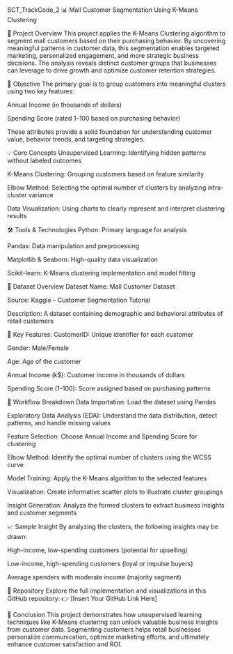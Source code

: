 SCT_TrackCode_2
📊 Mall Customer Segmentation Using K-Means Clustering

🧩 Project Overview This project applies the K-Means Clustering algorithm to segment mall customers based on their purchasing behavior. By uncovering meaningful patterns in customer data, this segmentation enables targeted marketing, personalized engagement, and more strategic business decisions. The analysis reveals distinct customer groups that businesses can leverage to drive growth and optimize customer retention strategies.

🎯 Objective The primary goal is to group customers into meaningful clusters using two key features:

Annual Income (in thousands of dollars)

Spending Score (rated 1–100 based on purchasing behavior)

These attributes provide a solid foundation for understanding customer value, behavior trends, and targeting strategies.

💡 Core Concepts Unsupervised Learning: Identifying hidden patterns without labeled outcomes

K-Means Clustering: Grouping customers based on feature similarity

Elbow Method: Selecting the optimal number of clusters by analyzing intra-cluster variance

Data Visualization: Using charts to clearly represent and interpret clustering results

🛠️ Tools & Technologies Python: Primary language for analysis

Pandas: Data manipulation and preprocessing

Matplotlib & Seaborn: High-quality data visualization

Scikit-learn: K-Means clustering implementation and model fitting

📂 Dataset Overview Dataset Name: Mall Customer Dataset

Source: Kaggle – Customer Segmentation Tutorial

Description: A dataset containing demographic and behavioral attributes of retail customers

🔑 Key Features: CustomerID: Unique identifier for each customer

Gender: Male/Female

Age: Age of the customer

Annual Income (k$): Customer income in thousands of dollars

Spending Score (1–100): Score assigned based on purchasing patterns

🔄 Workflow Breakdown Data Importation: Load the dataset using Pandas

Exploratory Data Analysis (EDA): Understand the data distribution, detect patterns, and handle missing values

Feature Selection: Choose Annual Income and Spending Score for clustering

Elbow Method: Identify the optimal number of clusters using the WCSS curve

Model Training: Apply the K-Means algorithm to the selected features

Visualization: Create informative scatter plots to illustrate cluster groupings

Insight Generation: Analyze the formed clusters to extract business insights and customer segments

📈 Sample Insight By analyzing the clusters, the following insights may be drawn:

High-income, low-spending customers (potential for upselling)

Low-income, high-spending customers (loyal or impulse buyers)

Average spenders with moderate income (majority segment)

🔗 Repository Explore the full implementation and visualizations in this GitHub repository: 👉 [Insert Your GitHub Link Here]

📌 Conclusion This project demonstrates how unsupervised learning techniques like K-Means clustering can unlock valuable business insights from customer data. Segmenting customers helps retail businesses personalize communication, optimize marketing efforts, and ultimately enhance customer satisfaction and ROI.
